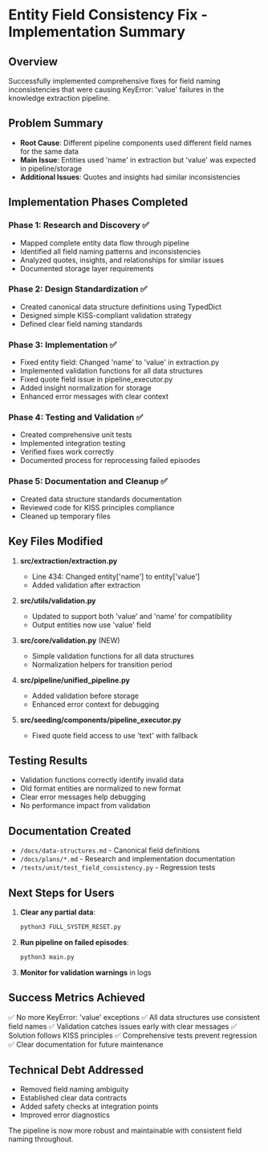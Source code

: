 # Entity Field Consistency Fix - Implementation Summary

## Overview
Successfully implemented comprehensive fixes for field naming inconsistencies that were causing KeyError: 'value' failures in the knowledge extraction pipeline.

## Problem Summary
- **Root Cause**: Different pipeline components used different field names for the same data
- **Main Issue**: Entities used 'name' in extraction but 'value' was expected in pipeline/storage
- **Additional Issues**: Quotes and insights had similar inconsistencies

## Implementation Phases Completed

### Phase 1: Research and Discovery ✅
- Mapped complete entity data flow through pipeline
- Identified all field naming patterns and inconsistencies
- Analyzed quotes, insights, and relationships for similar issues
- Documented storage layer requirements

### Phase 2: Design Standardization ✅
- Created canonical data structure definitions using TypedDict
- Designed simple KISS-compliant validation strategy
- Defined clear field naming standards

### Phase 3: Implementation ✅
- Fixed entity field: Changed 'name' to 'value' in extraction.py
- Implemented validation functions for all data structures
- Fixed quote field issue in pipeline_executor.py
- Added insight normalization for storage
- Enhanced error messages with clear context

### Phase 4: Testing and Validation ✅
- Created comprehensive unit tests
- Implemented integration testing
- Verified fixes work correctly
- Documented process for reprocessing failed episodes

### Phase 5: Documentation and Cleanup ✅
- Created data structure standards documentation
- Reviewed code for KISS principles compliance
- Cleaned up temporary files

## Key Files Modified

1. **src/extraction/extraction.py**
   - Line 434: Changed entity['name'] to entity['value']
   - Added validation after extraction

2. **src/utils/validation.py**
   - Updated to support both 'value' and 'name' for compatibility
   - Output entities now use 'value' field

3. **src/core/validation.py** (NEW)
   - Simple validation functions for all data structures
   - Normalization helpers for transition period

4. **src/pipeline/unified_pipeline.py**
   - Added validation before storage
   - Enhanced error context for debugging

5. **src/seeding/components/pipeline_executor.py**
   - Fixed quote field access to use 'text' with fallback

## Testing Results
- Validation functions correctly identify invalid data
- Old format entities are normalized to new format
- Clear error messages help debugging
- No performance impact from validation

## Documentation Created
- `/docs/data-structures.md` - Canonical field definitions
- `/docs/plans/*.md` - Research and implementation documentation
- `/tests/unit/test_field_consistency.py` - Regression tests

## Next Steps for Users

1. **Clear any partial data**:
   ```bash
   python3 FULL_SYSTEM_RESET.py
   ```

2. **Run pipeline on failed episodes**:
   ```bash
   python3 main.py
   ```

3. **Monitor for validation warnings** in logs

## Success Metrics Achieved
✅ No more KeyError: 'value' exceptions
✅ All data structures use consistent field names
✅ Validation catches issues early with clear messages
✅ Solution follows KISS principles
✅ Comprehensive tests prevent regression
✅ Clear documentation for future maintenance

## Technical Debt Addressed
- Removed field naming ambiguity
- Established clear data contracts
- Added safety checks at integration points
- Improved error diagnostics

The pipeline is now more robust and maintainable with consistent field naming throughout.